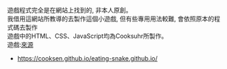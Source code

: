 遊戲程式完全是在網站上找到的, 非本人原創。 <br/>
我借用這網站所教導的去製作這個小遊戲, 但有些專用用法較難, 會依照原本的程式碼去製作<br/>
遊戲中的HTML、CSS、JavaScript均為Cooksuhr所製作。<br/>
遊戲:[來源](https://ithelp.ithome.com.tw/articles/10271522?sc=iThomeR) <br/>
* https://cooksen.github.io/eating-snake.github.io/<br/>
